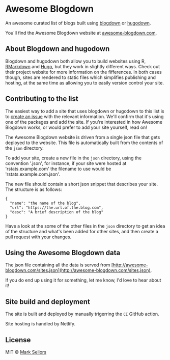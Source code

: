 # Awesome Blogdown

An awesome curated list of blogs built using [blogdown](https://github.com/rstudio/blogdown) or [hugodown](https://hugodown.r-lib.org).

You'll find the Awesome Blogdown website at [awesome-blogdown.com](https://awesome-blogdown.com).


## About Blogdown and hugodown

Blogdown and hugodown both allow you to build websites using R, [RMarkdown](http://rmarkdown.rstudio.com/) and [Hugo](https://gohugo.io/), but they work in slightly different ways. Check out their project website for more information on the fifferences. In both cases though, sites are rendered to static files which simplifies publishing and hosting, at the same time as allowing you to easily version control your site.


## Contributing to the list

The easiest way to add a site that uses blogdown or hugodown to this list is to [create an issue](https://github.com/sellorm/awesome-blogdown/issues/new/choose) with the relevant information. We'll confirm that it's using one of the packages and add the site. 
If you're interested in how Awesome Blogdown works, or would prefer to add your site yourself, read on!

The Awesome Blogdown website is driven from a single json file that gets deployed to the website. This file is automatically built from the contents of the `json` directory.

To add your site, create a new file in the `json` directory, using the convention '<DOMAIN NAME>.json', for instance, if your site were hosted at 'rstats.example.com' the filename to use would be 'rstats.example.com.json'.

The new file should contain a short json snippet that describes your site. The structure is as follows:

```
{
  "name": "the name of the blog",
  "url": "https://the.url.of.the.blog.com",
  "desc": "A brief description of the blog"
}
```

Have a look at the some of the other files in the `json` directory to get an idea of the structure and what's been added for other sites, and then create a pull request with your changes.


## Using the Awesome Blogdown data

The json file containing all the data is served from [http://awesome-blogdown.com/sites.json](http://awesome-blogdown.com/sites.json).

If you do end up using it for something, let me know, I'd love to hear about it!

## Site build and deployment

The site is built and deployed by manually trigerring the `CI` GitHub action.

Site hosting is handled by Netlify.



## License

MIT  © [Mark Sellors](http://sellorm.com)

